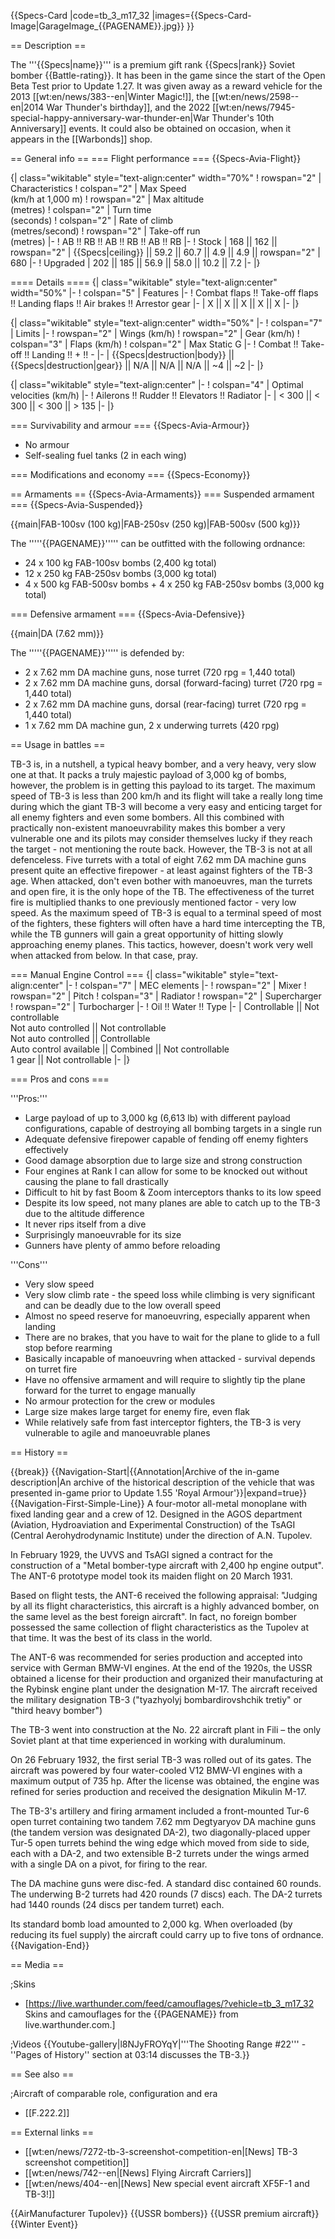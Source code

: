 {{Specs-Card
|code=tb_3_m17_32
|images={{Specs-Card-Image|GarageImage_{{PAGENAME}}.jpg}}
}}

== Description ==
<!-- ''In the description, the first part should be about the history of and the creation and combat usage of the aircraft, as well as its key features. In the second part, tell the reader about the aircraft in the game. Insert a screenshot of the vehicle, so that if the novice player does not remember the vehicle by name, he will immediately understand what kind of vehicle the article is talking about.'' -->
The '''{{Specs|name}}''' is a premium gift rank {{Specs|rank}} Soviet bomber {{Battle-rating}}. It has been in the game since the start of the Open Beta Test prior to Update 1.27. It was given away as a reward vehicle for the 2013 [[wt:en/news/383--en|Winter Magic!]], the [[wt:en/news/2598--en|2014 War Thunder's birthday]], and the 2022 [[wt:en/news/7945-special-happy-anniversary-war-thunder-en|War Thunder's 10th Anniversary]] events. It could also be obtained on occasion, when it appears in the [[Warbonds]] shop.

== General info ==
=== Flight performance ===
{{Specs-Avia-Flight}}
<!-- ''Describe how the aircraft behaves in the air. Speed, manoeuvrability, acceleration and allowable loads - these are the most important characteristics of the vehicle.'' -->

{| class="wikitable" style="text-align:center" width="70%"
! rowspan="2" | Characteristics
! colspan="2" | Max Speed<br>(km/h at 1,000 m)
! rowspan="2" | Max altitude<br>(metres)
! colspan="2" | Turn time<br>(seconds)
! colspan="2" | Rate of climb<br>(metres/second)
! rowspan="2" | Take-off run<br>(metres)
|-
! AB !! RB !! AB !! RB !! AB !! RB
|-
! Stock
| 168 || 162 || rowspan="2" | {{Specs|ceiling}} || 59.2 || 60.7 || 4.9 || 4.9 || rowspan="2" | 680
|-
! Upgraded
| 202 || 185 || 56.9 || 58.0 || 10.2 || 7.2
|-
|}

==== Details ====
{| class="wikitable" style="text-align:center" width="50%"
|-
! colspan="5" | Features
|-
! Combat flaps !! Take-off flaps !! Landing flaps !! Air brakes !! Arrestor gear
|-
| X || X || X || X || X     <!-- ✓ -->
|-
|}

{| class="wikitable" style="text-align:center" width="50%"
|-
! colspan="7" | Limits
|-
! rowspan="2" | Wings (km/h)
! rowspan="2" | Gear (km/h)
! colspan="3" | Flaps (km/h)
! colspan="2" | Max Static G
|-
! Combat !! Take-off !! Landing !! + !! -
|-
| {{Specs|destruction|body}} || {{Specs|destruction|gear}} || N/A || N/A || N/A || ~4 || ~2
|-
|}

{| class="wikitable" style="text-align:center"
|-
! colspan="4" | Optimal velocities (km/h)
|-
! Ailerons !! Rudder !! Elevators !! Radiator
|-
| < 300 || < 300 || < 300 || > 135
|-
|}

=== Survivability and armour ===
{{Specs-Avia-Armour}}
<!-- ''Examine the survivability of the aircraft. Note how vulnerable the structure is and how secure the pilot is, whether the fuel tanks are armoured, etc. Describe the armour, if there is any, and also mention the vulnerability of other critical aircraft systems.'' -->

* No armour
* Self-sealing fuel tanks (2 in each wing)

=== Modifications and economy ===
{{Specs-Economy}}

== Armaments ==
{{Specs-Avia-Armaments}}
=== Suspended armament ===
{{Specs-Avia-Suspended}}
<!-- ''Describe the aircraft's suspended armament: additional cannons under the wings, bombs, rockets and torpedoes. This section is especially important for bombers and attackers. If there is no suspended weaponry remove this subsection.'' -->
{{main|FAB-100sv (100 kg)|FAB-250sv (250 kg)|FAB-500sv (500 kg)}}

The '''''{{PAGENAME}}''''' can be outfitted with the following ordnance:

* 24 x 100 kg FAB-100sv bombs (2,400 kg total)
* 12 x 250 kg FAB-250sv bombs (3,000 kg total)
* 4 x 500 kg FAB-500sv bombs + 4 x 250 kg FAB-250sv bombs (3,000 kg total)

=== Defensive armament ===
{{Specs-Avia-Defensive}}
<!-- ''Defensive armament with turret machine guns or cannons, crewed by gunners. Examine the number of gunners and what belts or drums are better to use. If defensive weaponry is not available, remove this subsection.'' -->
{{main|DA (7.62 mm)}}

The '''''{{PAGENAME}}''''' is defended by:

* 2 x 7.62 mm DA machine guns, nose turret (720 rpg = 1,440 total)
* 2 x 7.62 mm DA machine guns, dorsal (forward-facing) turret (720 rpg = 1,440 total)
* 2 x 7.62 mm DA machine guns, dorsal (rear-facing) turret (720 rpg = 1,440 total)
* 1 x 7.62 mm DA machine gun, 2 x underwing turrets (420 rpg)

== Usage in battles ==
<!-- ''Describe the tactics of playing in the aircraft, the features of using aircraft in a team and advice on tactics. Refrain from creating a "guide" - do not impose a single point of view, but instead, give the reader food for thought. Examine the most dangerous enemies and give recommendations on fighting them. If necessary, note the specifics of the game in different modes (AB, RB, SB).'' -->
TB-3 is, in a nutshell, a typical heavy bomber, and a very heavy, very slow one at that. It packs a truly majestic payload of 3,000 kg of bombs, however, the problem is in getting this payload to its target. The maximum speed of TB-3 is less than 200 km/h and its flight will take a really long time during which the giant TB-3 will become a very easy and enticing target for all enemy fighters and even some bombers. All this combined with practically non-existent manoeuvrability makes this bomber a very vulnerable one and its pilots may consider themselves lucky if they reach the target - not mentioning the route back. However, the TB-3 is not at all defenceless. Five turrets with a total of eight 7.62 mm DA machine guns present quite an effective firepower - at least against fighters of the TB-3 age. When attacked, don't even bother with manoeuvres, man the turrets and open fire, it is the only hope of the TB. The effectiveness of the turret fire is multiplied thanks to one previously mentioned factor - very low speed. As the maximum speed of TB-3 is equal to a terminal speed of most of the fighters, these fighters will often have a hard time intercepting the TB, while the TB gunners will gain a great opportunity of hitting slowly approaching enemy planes. This tactics, however, doesn't work very well when attacked from below. In that case, pray.

=== Manual Engine Control ===
{| class="wikitable" style="text-align:center"
|-
! colspan="7" | MEC elements
|-
! rowspan="2" | Mixer
! rowspan="2" | Pitch
! colspan="3" | Radiator
! rowspan="2" | Supercharger
! rowspan="2" | Turbocharger
|-
! Oil !! Water !! Type
|-
| Controllable || Not controllable<br>Not auto controlled || Not controllable<br>Not auto controlled || Controllable<br>Auto control available || Combined || Not controllable<br>1 gear || Not controllable
|-
|}

=== Pros and cons ===
<!-- ''Summarise and briefly evaluate the vehicle in terms of its characteristics and combat effectiveness. Mark its pros and cons in the bulleted list. Try not to use more than 6 points for each of the characteristics. Avoid using categorical definitions such as "bad", "good" and the like - use substitutions with softer forms such as "inadequate" and "effective".'' -->

'''Pros:'''

* Large payload of up to 3,000 kg (6,613 lb) with different payload configurations, capable of destroying all bombing targets in a single run
* Adequate defensive firepower capable of fending off enemy fighters effectively
* Good damage absorption due to large size and strong construction
* Four engines at Rank I can allow for some to be knocked out without causing the plane to fall drastically
* Difficult to hit by fast Boom & Zoom interceptors thanks to its low speed
* Despite its low speed, not many planes are able to catch up to the TB-3 due to the altitude difference
* It never rips itself from a dive
* Surprisingly manoeuvrable for its size
* Gunners have plenty of ammo before reloading

'''Cons'''

* Very slow speed
* Very slow climb rate - the speed loss while climbing is very significant and can be deadly due to the low overall speed
* Almost no speed reserve for manoeuvring, especially apparent when landing
* There are no brakes, that you have to wait for the plane to glide to a full stop before rearming
* Basically incapable of manoeuvring when attacked - survival depends on turret fire
* Have no offensive armament and will require to slightly tip the plane forward for the turret to engage manually
* No armour protection for the crew or modules
* Large size makes large target for enemy fire, even flak
* While relatively safe from fast interceptor fighters, the TB-3 is very vulnerable to agile and manoeuvrable planes

== History ==
<!-- ''Describe the history of the creation and combat usage of the aircraft in more detail than in the introduction. If the historical reference turns out to be too long, take it to a separate article, taking a link to the article about the vehicle and adding a block "/History" (example: <nowiki>https://wiki.warthunder.com/(Vehicle-name)/History</nowiki>) and add a link to it here using the <code>main</code> template. Be sure to reference text and sources by using <code><nowiki><ref></ref></nowiki></code>, as well as adding them at the end of the article with <code><nowiki><references /></nowiki></code>. This section may also include the vehicle's dev blog entry (if applicable) and the in-game encyclopedia description (under <code><nowiki>=== In-game description ===</nowiki></code>, also if applicable).'' -->

{{break}}
{{Navigation-Start|{{Annotation|Archive of the in-game description|An archive of the historical description of the vehicle that was presented in-game prior to Update 1.55 'Royal Armour'}}|expand=true}}
{{Navigation-First-Simple-Line}}
A four-motor all-metal monoplane with fixed landing gear and a crew of 12. Designed in the AGOS department (Aviation, Hydroaviation and Experimental Construction) of the TsAGI (Central Aerohydrodynamic Institute) under the direction of A.N. Tupolev.

In February 1929, the UVVS and TsAGI signed a contract for the construction of a "Metal bomber-type aircraft with 2,400 hp engine output". The ANT-6 prototype model took its maiden flight on 20 March 1931.

Based on flight tests, the ANT-6 received the following appraisal: "Judging by all its flight characteristics, this aircraft is a highly advanced bomber, on the same level as the best foreign aircraft". In fact, no foreign bomber possessed the same collection of flight characteristics as the Tupolev at that time. It was the best of its class in the world.

The ANT-6 was recommended for series production and accepted into service with German BMW-VI engines. At the end of the 1920s, the USSR obtained a license for their production and organized their manufacturing at the Rybinsk engine plant under the designation M-17. The aircraft received the military designation TB-3 ("tyazhyolyj bombardirovshchik tretiy" or "third heavy bomber")

The TB-3 went into construction at the No. 22 aircraft plant in Fili – the only Soviet plant at that time experienced in working with duraluminum.

On 26 February 1932, the first serial TB-3 was rolled out of its gates. The aircraft was powered by four water-cooled V12 BMW-VI engines with a maximum output of 735 hp. After the license was obtained, the engine was refined for series production and received the designation Mikulin M-17.

The TB-3's artillery and firing armament included a front-mounted Tur-6 open turret containing two tandem 7.62 mm Degtyaryov DA machine guns (the tandem version was designated DA-2), two diagonally-placed upper Tur-5 open turrets behind the wing edge which moved from side to side, each with a DA-2, and two extensible B-2 turrets under the wings armed with a single DA on a pivot, for firing to the rear.

The DA machine guns were disc-fed. A standard disc contained 60 rounds. The underwing B-2 turrets had 420 rounds (7 discs) each. The DA-2 turrets had 1440 rounds (24 discs per tandem turret) each.

Its standard bomb load amounted to 2,000 kg. When overloaded (by reducing its fuel supply) the aircraft could carry up to five tons of ordnance.
{{Navigation-End}}

== Media ==
<!-- ''Excellent additions to the article would be video guides, screenshots from the game, and photos.'' -->

;Skins
* [https://live.warthunder.com/feed/camouflages/?vehicle=tb_3_m17_32 Skins and camouflages for the {{PAGENAME}} from live.warthunder.com.]

;Videos
{{Youtube-gallery|l8NJyFROYqY|'''The Shooting Range #22''' - ''Pages of History'' section at 03:14 discusses the TB-3.}}

== See also ==
<!-- ''Links to the articles on the War Thunder Wiki that you think will be useful for the reader, for example:''
* ''reference to the series of the aircraft;''
* ''links to approximate analogues of other nations and research trees.'' -->

;Aircraft of comparable role, configuration and era
* [[F.222.2]]

== External links ==
<!-- ''Paste links to sources and external resources, such as:''
* ''topic on the official game forum;''
* ''other literature.'' -->

* [[wt:en/news/7272-tb-3-screenshot-competition-en|[News] TB-3 screenshot competition]]
* [[wt:en/news/742--en|[News] Flying Aircraft Carriers]]
* [[wt:en/news/404--en|[News] New special event aircraft XF5F-1 and TB-3!]]

{{AirManufacturer Tupolev}}
{{USSR bombers}}
{{USSR premium aircraft}}
{{Winter Event}}